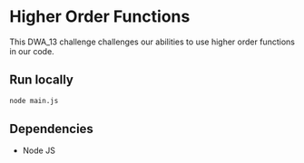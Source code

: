 # Higher Order Functions

This DWA_13 challenge challenges our abilities to use higher order functions in our code.

## Run locally

```bash
node main.js
```

## Dependencies

- Node JS
